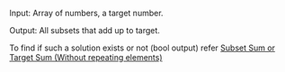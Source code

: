 Input: Array of numbers, a target number.

Output: All subsets that add up to target.

To find if such a solution exists or not (bool output) refer [Subset Sum or Target Sum (Without repeating elements)](https://github.com/AnushkaKundu/ALGORITHMS/blob/e7cc7be743d0774c764b79c2954643173218b07f/DynamicProgramming/Subset%20Sum%20or%20Target%20Sum%20(Without%20repeating%20elements).md)

```
```

